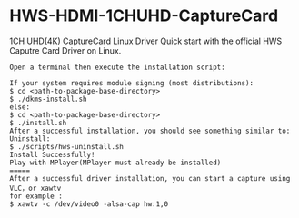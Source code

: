 # HWS-HDMI-1CHUHD-CaptureCard
1CH UHD(4K) CaptureCard Linux Driver 
Quick start with the official  HWS  Caputre Card Driver on Linux.    
  
    Open a terminal then execute the installation script:  

    If your system requires module signing (most distributions):  
    $ cd <path-to-package-base-directory>  
    $ ./dkms-install.sh  
    else:  
    $ cd <path-to-package-base-directory>  
    $ ./install.sh  
    After a successful installation, you should see something similar to:  
    Uninstall:  
    $ ./scripts/hws-uninstall.sh  
    Install Successfully!  
    Play with MPlayer(MPlayer must already be installed)  
    =====  
    After a successful driver installation, you can start a capture using VLC，or xawtv    
    for example :  
    $ xawtv -c /dev/video0 -alsa-cap hw:1,0     
